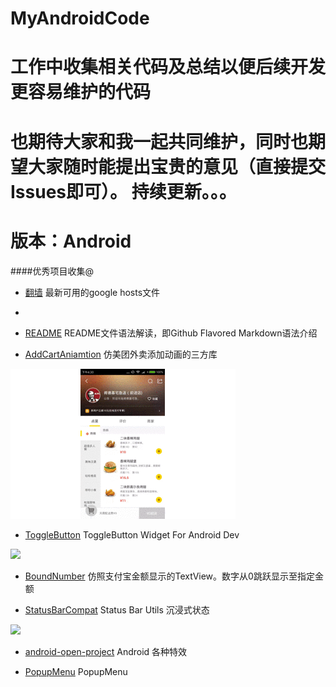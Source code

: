 # MyAndroidCode
# 工作中收集相关代码及总结以便后续开发更容易维护的代码
# 也期待大家和我一起共同维护，同时也期望大家随时能提出宝贵的意见（直接提交Issues即可）。 持续更新。。。
# 版本：Android

####优秀项目收集@

* [翻墙](https://github.com/racaljk/hosts) 最新可用的google hosts文件
* 
* [README](https://github.com/guodongxiaren/test) README文件语法解读，即Github Flavored Markdown语法介绍

* [AddCartAniamtion](https://github.com/jlcclidong/AddCartAniamtion) 仿美团外卖添加动画的三方库

![](https://github.com/xudongjhdd/MyAndroidCode/blob/master/screenshots/AddCartAniamtion0.gif)

* [ToggleButton](https://github.com/zcweng/ToggleButton) ToggleButton Widget For Android Dev

![](https://github.com/zcweng/ToggleButton/blob/master/ToggleButtonSample/21879.gif)

* [BoundNumber](https://github.com/tunye/BoundNumber) 仿照支付宝金额显示的TextView。数字从0跳跃显示至指定金额

* [StatusBarCompat](https://github.com/niorgai/StatusBarCompat) Status Bar Utils 沉浸式状态

![](https://camo.githubusercontent.com/ffdde1e5a95d4c6732cceb19e88fda8bb0668a78/687474703a2f2f3773627179732e636f6d312e7a302e676c622e636c6f7564646e2e636f6d2f66756c6c53637265656e2e706e67)

* [android-open-project](https://github.com/Trinea/android-open-project) Android 各种特效

* [PopupMenu](https://github.com/lidong1665/PopupMenu) PopupMenu 
